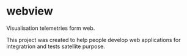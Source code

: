 webview
=======

Visualisation telemetries form web.

This project was created to help people develop web applications for integratrion and tests satellite purpose.